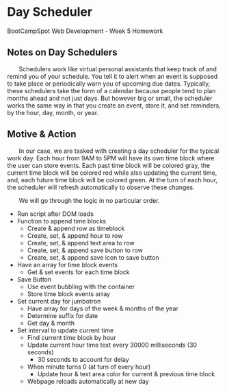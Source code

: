 # Day Scheduler
BootCampSpot Web Development - Week 5 Homework

## Notes on Day Schedulers
&nbsp;&nbsp;&nbsp;&nbsp;&nbsp;&nbsp; Schedulers work like virtual personal assistants
that keep track of and remind you of your schedule. You tell it to alert when an event
is supposed to take place or periodically warn you of upcoming due dates. Typically,
these schedulers take the form of a calendar because people tend to plan months ahead
and not just days. But however big or small, the scheduler works the same way in that
you create an event, store it, and set reminders, by the hour, day, month, or year. 

## Motive & Action
&nbsp;&nbsp;&nbsp;&nbsp;&nbsp;&nbsp; In our case, we are tasked with creating a day
scheduler for the typical work day. Each hour from 9AM to 5PM will have its own 
time block where the user can store events. Each past time block will be colored 
gray, the current time block will be colored red while also updating the current time,
and, each future time block will be colored green. At the turn of each hour, the 
scheduler will refresh automatically to observe these changes. 

&nbsp;&nbsp;&nbsp;&nbsp;&nbsp;&nbsp; We will go through the logic in no particular order.

* Run script after DOM loads
* Function to append time blocks
    - Create & append row as timeblock
    - Create, set, & append hour to row
    - Create, set, & append text area to row
    - Create, set, & append save button to row
    - Create, set, & append save icon to save button
* Have an array for time block events
    - Get & set events for each time block
* Save Button
    - Use event bubbling with the container
    - Store time block events array
* Set current day for jumbotron
    - Have array for days of the week & months of the year
    - Determine suffix for date
    - Get day & month
* Set interval to update current time
    - Find current time block by hour
    - Update current hour time text every 30000 milliseconds (30 seconds)
        - 30 seconds to account for delay
    - When minute turns 0 (at turn of every hour)
        - Update hour & text area color for current & previous time block
    - Webpage reloads automatically at new day
